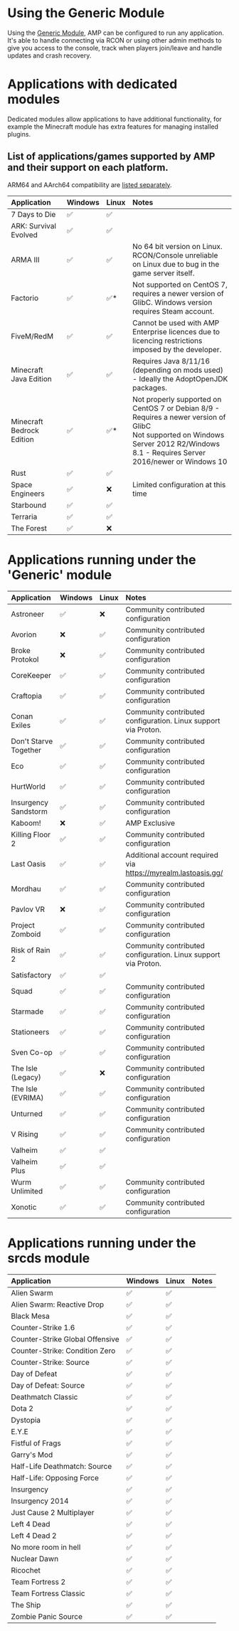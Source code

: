 # Using the Generic Module

Using the [Generic Module](Configuring-the-'Generic'-AMP-module), AMP can be configured to run any application. It's able to handle connecting via RCON or using other admin methods to give you access to the console, track when players join/leave and handle updates and crash recovery.

# Applications with dedicated modules

Dedicated modules allow applications to have additional functionality, for example the Minecraft module has extra features for managing installed plugins.

## List of applications/games supported by AMP and their support on each platform.

ARM64 and AArch64 compatibility are [listed separately](AArch64-%5C-ARM64-Compatibility).

<!--= |Cube World|✅|❌|Only the original Alpha. The Beta does not include a standalone headless server at this time.| !--->

|Application|Windows|Linux|Notes|
|:------|:-----|:-----|:-----|
|7 Days to Die|✅|✅||
|ARK: Survival Evolved|✅|✅||
|ARMA III|✅|✅|No 64 bit version on Linux. RCON/Console unreliable on Linux due to bug in the game server itself.|
|Factorio|✅|✅*|Not supported on CentOS 7, requires a newer version of GlibC. Windows version requires Steam account.|
|FiveM/RedM|✅|✅|Cannot be used with AMP Enterprise licences due to licencing restrictions imposed by the developer.|
|Minecraft Java Edition|✅|✅|Requires Java 8/11/16 (depending on mods used) - Ideally the AdoptOpenJDK packages.|
|Minecraft Bedrock Edition|✅|✅*|Not properly supported on CentOS 7 or Debian 8/9 - Requires a newer version of GlibC<br/>Not supported on Windows Server 2012 R2/Windows 8.1 - Requires Server 2016/newer or Windows 10|
|Rust|✅|✅||
|Space Engineers|✅|❌|Limited configuration at this time|
|Starbound|✅|✅||
|Terraria|✅|✅||
|The Forest|✅|❌||

# Applications running under the 'Generic' module

|Application|Windows|Linux|Notes|
|:------|:-----|:-----|:-----|
|Astroneer|✅|❌|Community contributed configuration|
|Avorion|❌|✅|Community contributed configuration|
|Broke Protokol|❌|✅|Community contributed configuration|
|CoreKeeper|✅|✅|Community contributed configuration|
|Craftopia|✅|✅|Community contributed configuration|
|Conan Exiles|✅|✅|Community contributed configuration. Linux support via Proton.|
|Don't Starve Together|✅|✅|Community contributed configuration|
|Eco|✅|✅|Community contributed configuration|
|HurtWorld|✅|✅|Community contributed configuration|
|Insurgency Sandstorm|✅|✅|Community contributed configuration|
|Kaboom!|❌|✅|AMP Exclusive|
|Killing Floor 2|✅|✅|Community contributed configuration|
|Last Oasis|✅|✅|Additional account required via https://myrealm.lastoasis.gg/|
|Mordhau|✅|✅|Community contributed configuration|
|Pavlov VR|❌|✅|Community contributed configuration|
|Project Zomboid|✅|✅|Community contributed configuration|
|Risk of Rain 2|✅|✅|Community contributed configuration. Linux support via Proton.|
|Satisfactory|✅|✅||
|Squad|✅|✅|Community contributed configuration|
|Starmade|✅|✅|Community contributed configuration|
|Stationeers|✅|✅|Community contributed configuration|
|Sven Co-op|✅|✅|Community contributed configuration|
|The Isle (Legacy)|✅|❌|Community contributed configuration|
|The Isle (EVRIMA)|✅|✅|Community contributed configuration|
|Unturned|✅|✅|Community contributed configuration|
|V Rising|✅|✅|Community contributed configuration|
|Valheim|✅|✅||
|Valheim Plus|✅|✅||
|Wurm Unlimited|✅|✅|Community contributed configuration|
|Xonotic|✅|✅|Community contributed configuration|

# Applications running under the srcds module

|Application|Windows|Linux|Notes|
|:------|:-----|:-----|:-----|
|Alien Swarm|✅|✅||
|Alien Swarm: Reactive Drop|✅|✅||
|Black Mesa|✅|✅||
|Counter-Strike 1.6|✅|✅||
|Counter-Strike Global Offensive|✅|✅||
|Counter-Strike: Condition Zero|✅|✅||
|Counter-Strike: Source|✅|✅||
|Day of Defeat|✅|✅||
|Day of Defeat: Source|✅|✅||
|Deathmatch Classic|✅|✅||
|Dota 2|✅|✅||
|Dystopia|✅|✅||
|E.Y.E|✅|✅||
|Fistful of Frags|✅|✅||
|Garry's Mod|✅|✅||
|Half-Life Deathmatch: Source|✅|✅||
|Half-Life: Opposing Force|✅|✅||
|Insurgency|✅|✅||
|Insurgency 2014|✅|✅||
|Just Cause 2 Multiplayer|✅|✅||
|Left 4 Dead|✅|✅||
|Left 4 Dead 2|✅|✅||
|No more room in hell|✅|✅||
|Nuclear Dawn|✅|✅||
|Ricochet|✅|✅||
|Team Fortress 2|✅|✅||
|Team Fortress Classic|✅|✅||
|The Ship|✅|✅||
|Zombie Panic Source|✅|✅||
